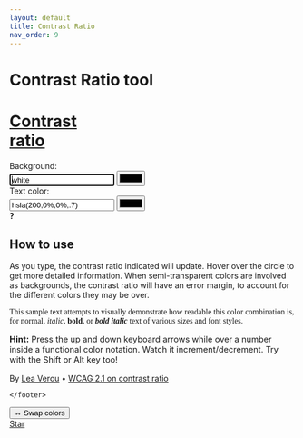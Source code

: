 ```yaml
---
layout: default
title: Contrast Ratio 
nav_order: 9
---
```


# Contrast Ratio tool

<div>
<script>
    (function(){

    var _ = self.Color = function(rgba) {
	if (rgba === 'transparent') {
		rgba = [0,0,0,0];
	}
	else if (typeof rgba === 'string') {
		var rgbaString = rgba;
		rgba = rgbaString.match(/rgba?\(([\d.]+), ([\d.]+), ([\d.]+)(?:, ([\d.]+))?\)/);

		if (rgba) {
			rgba.shift();
		}
		else {
			throw new Error('Invalid string: ' + rgbaString);
		}
	}

	if (rgba[3] === undefined) {
		rgba[3] = 1;
	}

	rgba = rgba.map(a => +a);

	this.rgba = rgba;
};

_.prototype = {
	get rgb () {
		return this.rgba.slice(0,3);
	},

	get alpha () {
		return this.rgba[3];
	},

	set alpha (alpha) {
		this.rgba[3] = alpha;
	},

	get luminance () {
		// Formula: http://www.w3.org/TR/2008/REC-WCAG20-20081211/#relativeluminancedef
		var rgba = this.rgba.slice();

		for(var i=0; i<3; i++) {
			var rgb = rgba[i];

			rgb /= 255;

			rgb = rgb < .03928 ? rgb / 12.92 : Math.pow((rgb + .055) / 1.055, 2.4);

			rgba[i] = rgb;
		}

		return .2126 * rgba[0] + .7152 * rgba[1] + 0.0722 * rgba[2];
	},

	get inverse () {
		return new _([
			255 - this.rgba[0],
			255 - this.rgba[1],
			255 - this.rgba[2],
			this.alpha
		]);
	},

	toString: function() {
		return 'rgb' + (this.alpha < 1? 'a' : '') + '(' + this.rgba.slice(0, this.alpha >= 1? 3 : 4).join(', ') + ')';
	},

	/**
	 * @param {boolean} withAlpha If the output should include the alpha channel.
	 * @returns {string} A hex color string in the format `#RRGGBB` or `#RRGGBBAA.
	 */
	toHex: function(withAlpha = true) {
		var [ r, g, b, a ] = this.rgba;
		var uint8ToHex = function(uint8) { return uint8.toString(16).padStart(2, '0'); }

		var result = `#${uint8ToHex(r)}${uint8ToHex(g)}${uint8ToHex(b)}`;

		if (withAlpha) {
			var aHex = uint8ToHex(a * 255);
			result += aHex;
		}

		return result;
	},

	clone: function() {
		return new _(this.rgba);
	},

	// Overlay a color over another
	overlayOn: function (color) {
		var overlaid = this.clone();

		var alpha = this.alpha;

		if (alpha >= 1) {
			return overlaid;
		}

		for(var i=0; i<3; i++) {
			overlaid.rgba[i] = overlaid.rgba[i] * alpha + color.rgba[i] * color.rgba[3] * (1 - alpha);
		}

		overlaid.rgba[3] = alpha + color.rgba[3] * (1 - alpha);

		return overlaid;
	},

	contrast: function (color) {
		// Formula: http://www.w3.org/TR/2008/REC-WCAG20-20081211/#contrast-ratiodef
		var alpha = this.alpha;

		if (alpha >= 1) {
			if (color.alpha < 1) {
				color = color.overlayOn(this);
			}

			var l1 = this.luminance + .05,
				l2 = color.luminance + .05,
				ratio = l1/l2;

			if (l2 > l1) {
				ratio = 1 / ratio;
			}

			// ratio = floor(ratio, 2);

			return {
				ratio: ratio,
				error: 0,
				min: ratio,
				max: ratio
			};
		}

		// If we’re here, it means we have a semi-transparent background
		// The text color may or may not be semi-transparent, but that doesn't matter

		var onBlack = this.overlayOn(_.BLACK),
		    onWhite = this.overlayOn(_.WHITE),
		    contrastOnBlack = onBlack.contrast(color).ratio,
		    contrastOnWhite = onWhite.contrast(color).ratio;

		var max = Math.max(contrastOnBlack, contrastOnWhite);

		// This is here for backwards compatibility and not used to calculate
		// `min`.  Note that there may be other colors with a closer luminance to
		// `color` if they have a different hue than `this`.
		var closest = this.rgb.map(function(c, i) {
			return Math.min(Math.max(0, (color.rgb[i] - c * alpha)/(1-alpha)), 255);
		});

		closest = new _(closest);

		var min = 1;
		if (onBlack.luminance > color.luminance) {
			min = contrastOnBlack;
		}
		else if (onWhite.luminance < color.luminance) {
			min = contrastOnWhite;
		}

		return {
			ratio: (min + max) / 2,
			error: (max - min) / 2,
			min: min,
			max: max,
			closest: closest,
			farthest: onWhite == max? _.WHITE : _.BLACK
		};
	}
};

_.BLACK = new _([0,0,0]);
_.GRAY = new _([127.5, 127.5, 127.5]);
_.WHITE = new _([255,255,255]);

})();
function $(expr, con) {
	return typeof expr === "string"? (con || document).querySelector(expr) : expr;
}

function $$(expr, con) {
	return Array.prototype.slice.call((con || document).querySelectorAll(expr));
}

/*
 * Make each element with an ID a global variable.
 * Many browsers do this anyway (it’s in the HTML5 spec), so it ensures consistency.
 *
 * https://html.spec.whatwg.org/multipage/window-object.html#named-access-on-the-window-object
 */
$$("[id]").forEach(function(element) {
	window[element.id] = element;
});

// Math.floor with precision
function floor(number, decimals) {
	decimals = +decimals || 0;

	var multiplier = Math.pow(10, decimals);

	return Math.floor(number * multiplier) / multiplier;
}

var messages = {
	"semitransparent": "The background is semi-transparent, so the contrast ratio cannot be precise. Depending on what’s going to be underneath, it could be any of the following:",
	"fail": "Fails WCAG 2.0 and 2.1 :-(",
	"aa-large": "Passes AA for large text (above 18pt or bold above 14pt) and AA for user interface components and graphical objects",
	"aa": "Passes AA level for any size text, AAA for large text (above 18pt or bold above 14pt), and AA for user interface components and graphical objects",
	"aaa": "Passes AAA level for any size text and AA for user interface components and graphical objects"
};

var canvas = document.createElement("canvas"),
    ctx = canvas.getContext("2d");

canvas.width = canvas.height = 16;
document.body.appendChild(canvas);

incrementable.onload = function() {
	if (window.Incrementable) {
		new Incrementable(background);
		new Incrementable(foreground);
	}
};

if (window.Incrementable) {
	incrementable.onload();
}

var output = $(".contrast");

var levels = {
	"fail": {
		range: [0, 3],
		color: "hsl(0, 100%, 40%)"
	},
	"aa-large": {
		range: [3, 4.5],
		color: "hsl(40, 100%, 45%)"
	},
	"aa": {
		range: [4.5, 7],
		color: "hsl(80, 60%, 45%)"
	},
	"aaa": {
		range: [7, 22],
		color: "hsl(95, 60%, 41%)"
	}
};

function rangeIntersect(min, max, upper, lower) {
	return (max < upper? max : upper) - (lower < min? min : lower);
}

function updateLuminance(input) {
	var luminanceOutput = $(".rl", input.parentNode.parentNode);

	var color = input.color;

	if (input.color.alpha < 1) {
		var lumBlack = color.overlayOn(Color.BLACK).luminance;
		var lumWhite = color.overlayOn(Color.WHITE).luminance;

		luminanceOutput.textContent = lumBlack + " - " + lumWhite;
		luminanceOutput.style.color = Math.min(lumBlack, lumWhite) < .2? "white" : "black";
	}
	else {
		luminanceOutput.textContent = color.luminance;
		luminanceOutput.style.color = color.luminance < .2? "white" : "black";
	}
}

function update() {
	if (foreground.color && background.color) {
		if (foreground.value !== foreground.defaultValue || background.value !== background.defaultValue) {
			window.onhashchange = null;

			location.hash = "#" + encodeURIComponent(foreground.value) + "-on-" + encodeURIComponent(background.value);

			setTimeout(function() {
				window.onhashchange = hashchange;
			}, 10);
		}

		var contrast = background.color.contrast(foreground.color);

		updateLuminance(background);
		updateLuminance(foreground);

		var min = contrast.min,
		    max = contrast.max,
		    range = max - min,
		    classes = [], percentages = [];

		for (var level in levels) {
			var bounds = levels[level].range,
			    lower = bounds[0],
			    upper = bounds[1];

			if (min < upper && max >= lower) {
				classes.push(level);

				percentages.push({
					level: level,
					percentage: 100 * rangeIntersect(min, max, upper, lower) / range
				});
			}
		}

		$("strong", output).textContent = floor(contrast.ratio, 2);

		preciseContrast.innerHTML = `Precise contrast: ${contrast.ratio - contrast.error}`;

		var error = $(".error", output);

		if (contrast.error) {
			error.textContent = "±" + floor(contrast.error, 2);
			error.title = floor(min, 2) + " - " + floor(max, 2);
			preciseContrast.textContent = `${min} - ${max}`;
		}
		else {
			error.textContent = "";
			error.title = "";
			preciseContrast.textContent = contrast.ratio;
		}

		if (classes.length <= 1) {
			wcag.textContent = messages[classes[0]];
			output.style.backgroundImage = "";
			output.style.backgroundColor = levels[classes[0]].color;
		}
		else {
			var fragment = document.createDocumentFragment();

			var p = document.createElement("p");
			p.textContent = messages.semitransparent;
			fragment.appendChild(p);

			var ul = document.createElement("ul");

			for (var i=0; i<classes.length; i++) {
				var li = document.createElement("li");

				li.textContent = messages[classes[i]];

				ul.appendChild(li);
			}

			fragment.appendChild(ul);

			wcag.textContent = "";
			wcag.appendChild(fragment);

			// Create gradient illustrating levels
			var stops = [], previousPercentage = 0;

			for (var i=0; i < 2 * percentages.length; i++) {
				var info = percentages[i % percentages.length];

				var level = info.level;
				var color = levels[level].color,
				    percentage = previousPercentage + info.percentage / 2;

				stops.push(color + " " + previousPercentage + "%", color + " " + percentage + "%");

				previousPercentage = percentage;
			}

			var gradient = "linear-gradient(135deg, " + stops.join(", ") + ")";

			output.style.backgroundImage = gradient;
		}

		output.className = "contrast " + classes.join(" ");

		ctx.clearRect(0, 0, 16, 16);

		ctx.fillStyle = background.color + "";
		ctx.fillRect(0, 0, 8, 16);

		ctx.fillStyle = foreground.color + "";
		ctx.fillRect(8, 0, 8, 16);

		$("link[rel=\"shortcut icon\"]").setAttribute("href", canvas.toDataURL());
	}
}

function colorChanged(input) {
	input.style.width = input.value.length * .56 + "em";
	input.style.width = input.value.length + "ch";

	var isForeground = input == foreground;

	var display = isForeground? foregroundDisplay : backgroundDisplay;

	var previousColor = getComputedStyle(display).backgroundColor;

	// Add hash to front of 3, 4, 6, and 8 digit hex codes.
	var accepted_matches = [3, 4, 6, 8]
	var match_result = input.value.match(/^[0-9a-f]{3,8}$/i)
	if (match_result && accepted_matches.includes(match_result[0].length)){
		input.value = "#" + input.value;
	}

	display.style.background = input.value;

	var color = getComputedStyle(display).backgroundColor;

	if (color && input.value && (color !== previousColor || color === "transparent" || color === "rgba(0, 0, 0, 0)")) {
		// Valid & different color
		if (isForeground) {
			backgroundDisplay.style.color = input.value;
		}

		input.color = new Color(color);

		return true;
	}

	return false;
}

function hashchange() {

	if (location.hash) {
		var colors = location.hash.slice(1).split("-on-");

		foreground.value = decodeURIComponent(colors[0]);
		background.value = decodeURIComponent(colors[1]);
	}
	else {
		foreground.value = foreground.defaultValue;
		background.value = background.defaultValue;
	}

	background.oninput();
	foreground.oninput();
}

background.oninput =
foreground.oninput = function() {
	var valid = colorChanged(this);

	if (!valid) {
		return;
	}

	update();

	if (this === background) {
		var bgStyle = getComputedStyle(backgroundDisplay).backgroundColor;
		backgroundColorPicker.value = new Color(bgStyle).toHex(false);
	}
	else {
		var fgStyle = getComputedStyle(foregroundDisplay).backgroundColor;
		foregroundColorPicker.value = new Color(fgStyle).toHex(false);
	}
};

backgroundColorPicker.oninput = (event) => {
	background.value = event.target.value;
	colorChanged(background);
	update();
};

foregroundColorPicker.oninput = function(event) {
	foreground.value = event.target.value;
	colorChanged(foreground);
	update();
};

swap.onclick = function() {
	var backgroundColor = background.value;
	background.value = foreground.value;
	foreground.value = backgroundColor;

	colorChanged(background);
	colorChanged(foreground);

	update();

	var bgStyle = getComputedStyle(backgroundDisplay).backgroundColor;
	backgroundColorPicker.value = new Color(bgStyle).toHex(false);

	var fgStyle = getComputedStyle(foregroundDisplay).backgroundColor;
	foregroundColorPicker.value = new Color(fgStyle).toHex(false);
};

window.encodeURIComponent = (function(){
	var encodeURIComponent = window.encodeURIComponent;

	return function (str) {
		return encodeURIComponent(str).replace(/[()]/g, function ($0) {
			return escape($0);
		});
	};
})();

window.decodeURIComponent = (function(){
	var decodeURIComponent = window.decodeURIComponent;

	return function (str) {
		return str.search(/%[\da-f]/i) > -1? decodeURIComponent(str) : str;
	};
})();

(onhashchange = hashchange)();
</script>

<h1><a href="#"><div><span>Contrast</span></div> <div><strong>ratio</strong></div></a></h1>

<label class="background">
	<span>Background:</span>
	<div class="input-wrapper">
		<input id="background" class="text-input" value="white" autofocus />
		<input id="backgroundColorPicker" class="color-picker" type="color" tabindex="-1" />
	</div>
	<output for="background foreground" class="rl" aria-live="polite" aria-label="Relative Luminance"></output>
</label>

<label class="foreground">
	<span>Text color:</span>
	<div class="input-wrapper">
		<input id="foreground" class="text-input" value="hsla(200,0%,0%,.7)" />
		<input id="foregroundColorPicker" class="color-picker" type="color" tabindex="-1" />
	</div>
	<output for="background foreground" class="rl" aria-live="polite" aria-label="Relative Luminance"></output>
</label>

<output for="background foreground" class="contrast" tabindex="0" aria-live="polite">
	<strong>?</strong>
	<span class="error"></span>
</output>

<section id="results">
	<output for="background foreground" id="preciseContrast" aria-label="Precise contrast"></output>
	<output for="background foreground" id="wcag"></output>
</section>

<section class="color-display" id="backgroundDisplay">
	<h1>How to use</h1>
	<p>As you type, the contrast ratio indicated will update. Hover over the circle to get more detailed information. When semi-transparent colors are involved as backgrounds, the contrast ratio will have an error margin, to account for the different colors they may be over.</p>
	<p style="font-family: Garamond, 'Palatino Linotype', Georgia, serif;">This sample text attempts to visually demonstrate how readable this color combination is, for normal, <span style="font-style: italic;">italic</span>, <span style="font-weight: bold;">bold</span>, or <span style="font-style: italic; font-weight: bold;">bold italic</span> text of various sizes and font styles.</p>
	<p style="font-size: 11pt;"><strong>Hint:</strong> Press the up and down keyboard arrows while over a number inside a functional color notation. Watch it increment/decrement. Try with the Shift or Alt key too!</p>
	<footer>
		By <a href="http://lea.verou.me" rel="noopener" target="_blank">Lea Verou</a>
		&bull; <a href="https://www.w3.org/TR/WCAG/#contrast-minimum" rel="noopener" target="_blank">WCAG 2.1 on contrast ratio</a>

	</footer>
</section>
<section class="color-display" id="foregroundDisplay">
	<button id="swap">↔ Swap colors</button>
	<script async src="https://cdn.carbonads.com/carbon.js?zoneid=1673&serve=C6AILKT&placement=contrastratiocom" id="_carbonads_js"></script>
</section>

<footer></footer>

<script src="https://leaverou.github.io/incrementable/incrementable.js" id="incrementable" async></script>
<script src="color.js"></script>
<script src="contrast-ratio.js"></script>

<div class="social">
	<a class="github-button" href="https://github.com/leaverou/contrast-ratio" data-icon="octicon-star" data-size="large" data-show-count="true" aria-label="Star leaverou/contrast-ratio on GitHub">Star</a>
</div>

<!-- Place this tag in your head or just before your close div tag. -->
<script async defer src="https://buttons.github.io/buttons.js"></script>

<script>
(function(i,s,o,g,r,a,m){i['GoogleAnalyticsObject']=r;i[r]=i[r]||function(){
(i[r].q=i[r].q||[]).push(arguments)},i[r].l=1*new Date();a=s.createElement(o),
m=s.getElementsByTagName(o)[0];a.async=1;a.src=g;m.parentNode.insertBefore(a,m)
})(window,document,'script','https://www.google-analytics.com/analytics.js','ga');

ga('create', 'UA-117109922-1', 'auto');
ga('send', 'pageview');
</script>
</div>